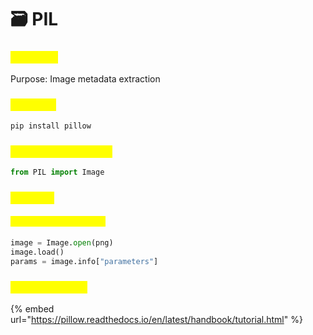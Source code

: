 # 🗃️ PIL

### <mark style="color:yellow;">Overview</mark>

Purpose: Image metadata extraction

### <mark style="color:yellow;">Installing</mark>

```python
pip install pillow
```

### <mark style="color:yellow;">Importing the library</mark>

```python
from PIL import Image
```

### <mark style="color:yellow;">Features</mark>

#### <mark style="color:yellow;">Extracting parameters</mark>

```python
image = Image.open(png)
image.load()
params = image.info["parameters"]
```

### <mark style="color:yellow;">Documentation</mark>

{% embed url="https://pillow.readthedocs.io/en/latest/handbook/tutorial.html" %}
